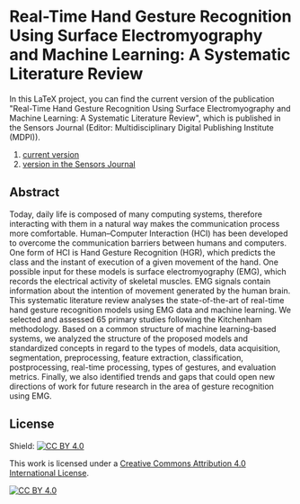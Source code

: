 # Real-Time Hand Gesture Recognition Using Surface Electromyography and Machine Learning: A Systematic Literature Review

In this LaTeX project, you can find the current version of the publication "Real-Time Hand Gesture Recognition Using Surface Electromyography and Machine Learning: A Systematic Literature Review", which is published in the Sensors Journal (Editor: Multidisciplinary Digital Publishing Institute (MDPI)).  

1. [current version](https://github.com/andresjarami/Real-Time-Hand-Gesture-Recognition-Using-Surface-Electromyography-and-Machine-Learning-A-Systematic/blob/master/sensors-669931-proof.pdf)
2. [version in the Sensors Journal](https://www.mdpi.com/1424-8220/20/9/2467)

## Abstract

Today, daily life is composed of many computing systems, therefore interacting with them in a natural way makes the communication process more comfortable. Human–Computer Interaction (HCI) has been developed to overcome the communication barriers between humans and
computers. One form of HCI is Hand Gesture Recognition (HGR), which predicts the class and the instant of execution of a given movement of the hand. One possible input for these models is surface electromyography (EMG), which records the electrical activity of skeletal muscles. EMG signals contain information about the intention of movement generated by the human brain. This systematic literature review analyses the state-of-the-art of real-time hand gesture recognition models using EMG data and machine learning. We selected and assessed 65 primary studies following the Kitchenham methodology. Based on a common structure of machine learning-based systems, we analyzed
the structure of the proposed models and standardized concepts in regard to the types of models, data acquisition, segmentation, preprocessing, feature extraction, classification, postprocessing, real-time processing, types of gestures, and evaluation metrics. Finally, we also identified trends and gaps that could open new directions of work for future research in the area of gesture recognition using EMG.

## License

Shield: [![CC BY 4.0][cc-by-shield]][cc-by]

This work is licensed under a [Creative Commons Attribution 4.0 International
License][cc-by].

[![CC BY 4.0][cc-by-image]][cc-by]

[cc-by]: http://creativecommons.org/licenses/by/4.0/
[cc-by-image]: https://i.creativecommons.org/l/by/4.0/88x31.png
[cc-by-shield]: https://img.shields.io/badge/License-CC%20BY%204.0-lightgrey.svg

